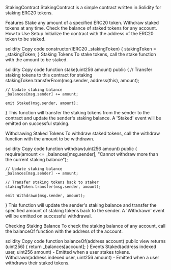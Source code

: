 


StakingContract
StakingContract is a simple contract written in Solidity for staking ERC20 tokens.

Features
Stake any amount of a specified ERC20 token.
Withdraw staked tokens at any time.
Check the balance of staked tokens for any account.
How to Use
Setup
Initialize the contract with the address of the ERC20 token to be staked.

solidity
Copy code
constructor(IERC20 _stakingToken) {
    stakingToken = _stakingToken;
}
Staking Tokens
To stake tokens, call the stake function with the amount to be staked.

solidity
Copy code
function stake(uint256 amount) public {
    // Transfer staking tokens to this contract for staking
    stakingToken.transferFrom(msg.sender, address(this), amount);

    // Update staking balance
    _balances[msg.sender] += amount;

    emit Staked(msg.sender, amount);
}
This function will transfer the staking tokens from the sender to the contract and update the sender's staking balance. A 'Staked' event will be emitted on successful staking.

Withdrawing Staked Tokens
To withdraw staked tokens, call the withdraw function with the amount to be withdrawn.

solidity
Copy code
function withdraw(uint256 amount) public {
    require(amount <= _balances[msg.sender], "Cannot withdraw more than the current staking balance");

    // Update staking balance
    _balances[msg.sender] -= amount;

    // Transfer staking tokens back to staker
    stakingToken.transfer(msg.sender, amount);

    emit Withdrawn(msg.sender, amount);
}
This function will update the sender's staking balance and transfer the specified amount of staking tokens back to the sender. A 'Withdrawn' event will be emitted on successful withdrawal.

Checking Staking Balance
To check the staking balance of any account, call the balanceOf function with the address of the account.

solidity
Copy code
function balanceOf(address account) public view returns (uint256) {
    return _balances[account];
}
Events
Staked(address indexed user, uint256 amount) - Emitted when a user stakes tokens.
Withdrawn(address indexed user, uint256 amount) - Emitted when a user withdraws their staked tokens.
